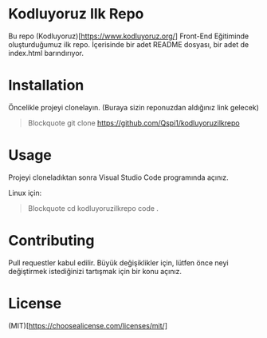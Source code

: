 # Kodluyoruz Ilk Repo
Bu repo (Kodluyoruz)[https://www.kodluyoruz.org/] Front-End Eğitiminde oluşturduğumuz ilk repo. İçerisinde bir adet README dosyası, bir adet de index.html barındırıyor.

# Installation

Öncelikle projeyi clonelayın. (Buraya sizin reponuzdan aldığınız link gelecek)

> Blockquote git clone https://github.com/Qspi1/kodluyoruzilkrepo

# Usage

Projeyi cloneladıktan sonra Visual Studio Code programında açınız.

Linux için:

> Blockquote cd kodluyoruzilkrepo
code .

# Contributing

Pull requestler kabul edilir. Büyük değişiklikler için, lütfen önce neyi değiştirmek istediğinizi tartışmak için bir konu açınız.

# License

(MIT)[https://choosealicense.com/licenses/mit/] 
